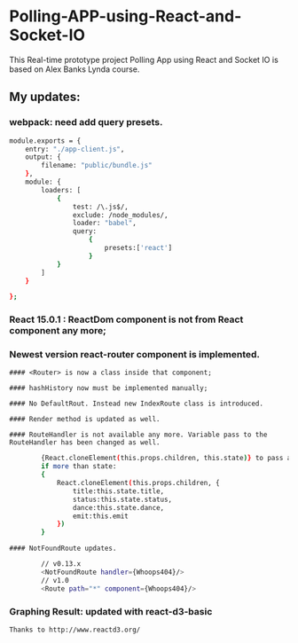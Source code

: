 # Polling-APP-using-React-and-Socket-IO
This Real-time prototype project Polling App using React and Socket IO is based on Alex Banks Lynda course. 

## My updates:

### webpack: need add query presets.

```bash
module.exports = {
	entry: "./app-client.js",
	output: {
		filename: "public/bundle.js"
	},
	module: {
		loaders: [
			{ 
    			test: /\.js$/, 
    			exclude: /node_modules/, 
    			loader: "babel", 
    			query:
      				{
        				presets:['react']
      				}
			}
		]
	}

};
```

### React 15.0.1 : ReactDom component is not from React component any more;

### Newest version react-router component is implemented. 

	#### <Router> is now a class inside that component;
	
	#### hashHistory now must be implemented manually;
	
	#### No DefaultRout. Instead new IndexRoute class is introduced.
	
	#### Render method is updated as well.
	
	#### RouteHandler is not available any more. Variable pass to the RouteHandler has been changed as well.
	
```bash
		{React.cloneElement(this.props.children, this.state)} to pass all state.
		if more than state:
		{
			React.cloneElement(this.props.children, {
				title:this.state.title,
				status:this.state.status,
				dance:this.state.dance,
				emit:this.emit
			})
		}
```

	#### NotFoundRoute updates.

	
```bash
		// v0.13.x
		<NotFoundRoute handler={Whoops404}/>
		// v1.0
		<Route path="*" component={Whoops404}/>
```

### Graphing Result: updated with react-d3-basic

	Thanks to http://www.reactd3.org/

	